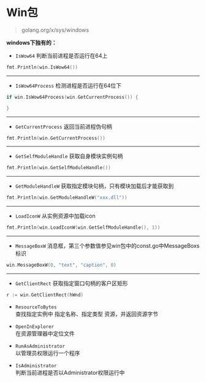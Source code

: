 # Win包

> golang.org/x/sys/windows

 **windows下独有的：** 

* `IsWow64` 
判断当前进程是否运行在64上  
```go
fmt.Println(win.IsWow64())
```

---
* `IsWow64Process` 
检测进程是否运行在64位下  
```go
if win.IsWow64Process(win.GetCurrentProcess()) {

}
```
---

* `GetCurrentProcess` 
返回当前进程伪句柄  
```go
fmt.Println(win.GetCurrentProcess())
```
---

* `GetSelfModuleHandle` 
获取自身模块实例句柄  
```go
fmt.Println(win.GetSelfModuleHandle())
```

---

* `GetModuleHandleW` 
获取指定模块句柄，只有模块加载后才能获取到
```go
fmt.Println(win.GetModuleHandleW("xxx.dll"))
```

---

* `LoadIconW` 
从实例资源中加载icon
```go
fmt.Println(win.LoadIconW(win.GetSelfModuleHandle(), 1))
```

---

* `MessageBoxW` 
消息框，第三个参数值参见win包中的const.go中MessageBoxs标识 
```go
win.MessageBoxW(0, "text", "caption", 0)
```

---

* `GetClientRect` 
获取指定窗口句柄的客户区矩形  
```go
r := win.GetClientRect(hWnd)
```

* `ResourceToBytes`  
查找指定实例中 指定名称、指定类型 资源，并返回资源字节  

* `OpenInExplorer`  
在资源管理器中定位文件  

* `RunAsAdministrator`  
以管理员权限运行一个程序  

* `IsAdministrator`  
判断当前进程是否以Administrator权限运行中
